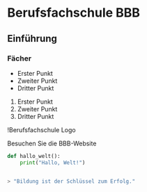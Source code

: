 # Berufsfachschule BBB
## Einführung
### Fächer

- Erster Punkt
- Zweiter Punkt
- Dritter Punkt


1. Erster Punkt
2. Zweiter Punkt
3. Dritter Punkt


!Berufsfachschule Logo


Besuchen Sie die BBB-Website


```python
def hallo_welt():
    print("Hallo, Welt!")


> "Bildung ist der Schlüssel zum Erfolg."
